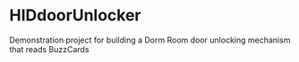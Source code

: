HIDdoorUnlocker
===============

Demonstration project for building a Dorm Room door unlocking mechanism that reads BuzzCards